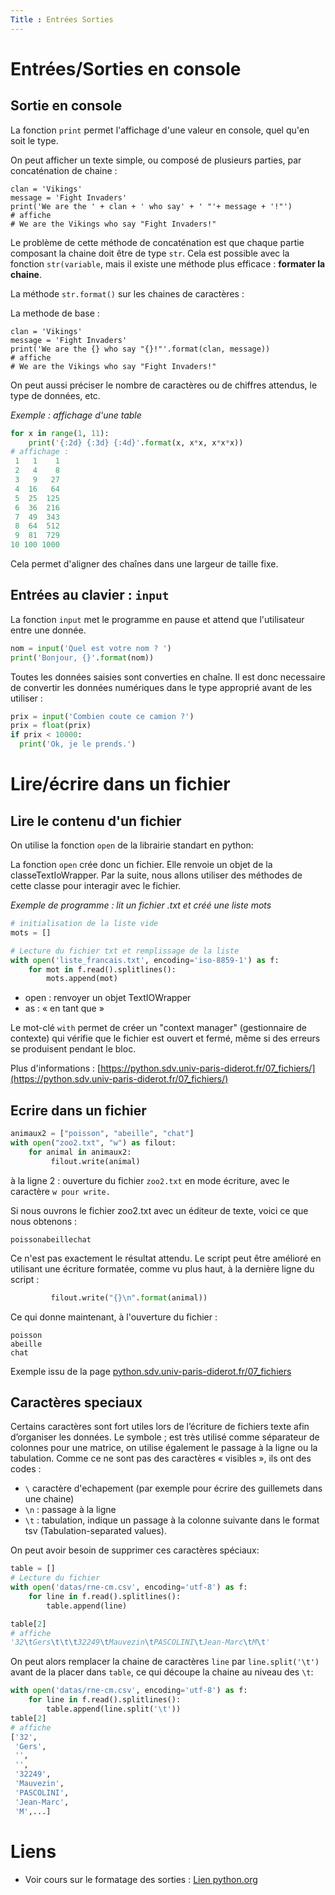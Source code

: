 ```yaml
---
Title : Entrées Sorties
---
```


# Entrées/Sorties en console
## Sortie en console
La fonction `print` permet l'affichage d'une valeur en console, quel qu'en soit le type.

On peut afficher un texte simple, ou composé de plusieurs parties, par concaténation de chaine : 

```
clan = 'Vikings'
message = 'Fight Invaders'
print('We are the ' + clan + ' who say' + ' "'+ message + '!"')
# affiche 
# We are the Vikings who say "Fight Invaders!"
```

Le problème de cette méthode de concaténation est que chaque partie composant la chaine doit être de type `str`. Cela est possible avec la fonction `str(variable`, mais il existe une méthode plus efficace : **formater la chaine**.

La méthode `str.format()` sur les chaines de caractères : 

La methode de base : 

```
clan = 'Vikings'
message = 'Fight Invaders'
print('We are the {} who say "{}!"'.format(clan, message))
# affiche 
# We are the Vikings who say "Fight Invaders!"
```

On peut aussi préciser le nombre de caractères ou de chiffres attendus, le type de données, etc. 

*Exemple : affichage d'une table*

```python
for x in range(1, 11):
    print('{:2d} {:3d} {:4d}'.format(x, x*x, x*x*x))
# affichage : 
 1   1    1
 2   4    8
 3   9   27
 4  16   64
 5  25  125
 6  36  216
 7  49  343
 8  64  512
 9  81  729
10 100 1000
```
Cela permet d'aligner des chaînes dans une largeur de taille fixe.

## Entrées au clavier : `input`
La fonction `input` met le programme en pause et attend que l'utilisateur entre une donnée.

```python
nom = input('Quel est votre nom ? ')
print('Bonjour, {}'.format(nom))
```

Toutes les données saisies sont converties en chaîne. Il est donc necessaire de convertir les données numériques dans le type approprié avant de les utiliser : 

```python
prix = input('Combien coute ce camion ?')
prix = float(prix)
if prix < 10000:
  print('Ok, je le prends.')
```

# Lire/écrire dans un fichier
## Lire le contenu d'un fichier
On utilise la fonction `open` de la librairie standart en python:

La fonction `open` crée donc un fichier. Elle renvoie un objet de la classeTextIoWrapper. Par la suite, nous allons utiliser des méthodes de cette classe pour interagir avec le fichier.

*Exemple de programme : lit un fichier .txt et créé une liste mots*

```python
# initialisation de la liste vide
mots = []

# Lecture du fichier txt et remplissage de la liste
with open('liste_francais.txt', encoding='iso-8859-1') as f:
    for mot in f.read().splitlines():
        mots.append(mot)
```

* open : renvoyer un objet TextIOWrapper
* as : « en tant que »

Le mot-clé `with` permet de créer un "context manager" (gestionnaire de contexte) qui vérifie que le fichier est ouvert et fermé, même si des erreurs se produisent pendant le bloc.

Plus d'informations : [https://python.sdv.univ-paris-diderot.fr/07_fichiers/](https://python.sdv.univ-paris-diderot.fr/07_fichiers/)

## Ecrire dans un fichier

```python
animaux2 = ["poisson", "abeille", "chat"]
with open("zoo2.txt", "w") as filout:
    for animal in animaux2:
         filout.write(animal)
```

à la ligne 2 : ouverture du fichier `zoo2.txt` en mode écriture, avec le caractère `w pour write.`

Si nous ouvrons le fichier zoo2.txt avec un éditeur de texte, voici ce que nous obtenons :

`poissonabeillechat`

Ce n'est pas exactement le résultat attendu. Le script peut être amélioré en utilisant une écriture formatée, comme vu plus haut, à la dernière ligne du script : 

```python
         filout.write("{}\n".format(animal))
```
Ce qui donne maintenant, à l'ouverture du fichier : 

```
poisson
abeille
chat
```

Exemple issu de la page [python.sdv.univ-paris-diderot.fr/07_fichiers](https://python.sdv.univ-paris-diderot.fr/07_fichiers/#72-ecriture-dans-un-fichier)

## Caractères speciaux
Certains caractères sont fort utiles lors de l’écriture de fichiers texte afin d’organiser les données. Le symbole ; est très utilisé comme séparateur de colonnes pour une matrice, on utilise également le passage à la ligne ou la tabulation. Comme ce ne sont pas des caractères « visibles », ils ont des codes :

* `\` caractère d'echapement (par exemple pour écrire des guillemets dans une chaine)
* `\n` : passage à la ligne
* `\t` : tabulation, indique un passage à la colonne suivante dans le format tsv (Tabulation-separated values).

On peut avoir besoin de supprimer ces caractères spéciaux:

```python
table = []
# Lecture du fichier
with open('datas/rne-cm.csv', encoding='utf-8') as f:
    for line in f.read().splitlines():
        table.append(line)

table[2]
# affiche
'32\tGers\t\t\t32249\tMauvezin\tPASCOLINI\tJean-Marc\tM\t'
```

On peut alors remplacer la chaine de caractères `line` par `line.split('\t')` avant de la placer dans `table`, ce qui découpe la chaine au niveau des `\t`:

```python
with open('datas/rne-cm.csv', encoding='utf-8') as f:
    for line in f.read().splitlines():
        table.append(line.split('\t'))
table[2]
# affiche
['32',
 'Gers',
 '',
 '',
 '32249',
 'Mauvezin',
 'PASCOLINI',
 'Jean-Marc',
 'M',...]
```



# Liens
* Voir cours sur le formatage des sorties : [Lien python.org](https://docs.python.org/fr/3/tutorial/inputoutput.html)